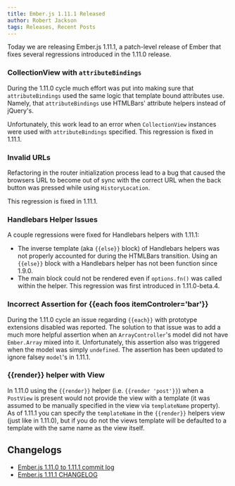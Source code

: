 ```yaml
---
title: Ember.js 1.11.1 Released
author: Robert Jackson
tags: Releases, Recent Posts
---
```


Today we are releasing Ember.js 1.11.1, a patch-level release of Ember that
fixes several regressions introduced in the 1.11.0 release.

### CollectionView with `attributeBindings`

During the 1.11.0 cycle much effort was put into making sure that `attributeBindings` used
the same logic that template bound attributes use.  Namely, that `attributeBindings` use
HTMLBars' attribute helpers instead of jQuery's.

Unfortunately, this work lead to an error when `CollectionView` instances were used with
`attributeBindings` specified.  This regression is fixed in 1.11.1.

### Invalid URLs

Refactoring in the router initialization process lead to a bug that caused the browsers URL
to become out of sync with the correct URL when the back button was pressed while using 
`HistoryLocation`.

This regression is fixed in 1.11.1.

### Handlebars Helper Issues

A couple regressions were fixed for Handlebars helpers with 1.11.1:

* The inverse template (aka `{{else}}` block) of Handlebars helpers was not properly accounted
  for during the HTMLBars transition. Using an `{{else}}` block with a Handlebars helper has
  not been function since 1.9.0.
* The main block could not be rendered even if `options.fn()` was called within the helper. This
regression was first introduced in 1.11.0-beta.4.

### Incorrect Assertion for {{each foos itemControler='bar'}}

During the 1.11.0 cycle an issue regarding `{{each}}` with prototype extensions disabled was reported.
The solution to that issue was to add a much more helpful assertion when an `ArrayController`'s model
did not have `Ember.Array` mixed into it. Unfortunately, this assertion also was triggered when the
model was simply `undefined`. The assertion has been updated to ignore falsey `model`'s in 1.11.1.


### {{render}} helper with View

In 1.11.0 using the `{{render}}` helper (i.e. `{{render 'post'}}`) when a `PostView` is present would not
provide the view with a template (it was assumed to be manually specified in the view via `templateName`
property). As of 1.11.1 you can specify the `templateName` in the `{{render}}` helpers view (just like in 1.11.0),
but if you do not the views template will be defaulted to a template with the same name as the view itself.

## Changelogs

+ [Ember.js 1.11.0 to 1.11.1 commit log](https://github.com/emberjs/ember.js/compare/v1.11.0...v1.11.1)
+ [Ember.js 1.11.1 CHANGELOG](https://github.com/emberjs/ember.js/releases/tag/v1.11.1)
